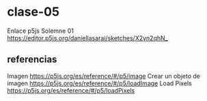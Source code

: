 # clase-05
Enlace p5js Solemne 01
<https://editor.p5js.org/daniellasarai/sketches/X2yn2qhN_>
## referencias
Imagen <https://p5js.org/es/reference/#/p5/image>
Crear un objeto de imagen <https://p5js.org/es/reference/#/p5/loadImage>
Load Pixels <https://p5js.org/es/reference/#/p5/loadPixels>
